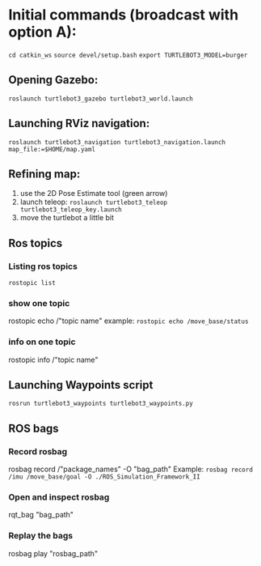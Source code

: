 # Initial commands (broadcast with option A):

```cd catkin_ws```
```source devel/setup.bash```
```export TURTLEBOT3_MODEL=burger```

## Opening Gazebo:

```roslaunch turtlebot3_gazebo turtlebot3_world.launch```

## Launching RViz navigation:

```roslaunch turtlebot3_navigation turtlebot3_navigation.launch map_file:=$HOME/map.yaml```

## Refining map:

1. use the 2D Pose Estimate tool (green arrow)
2. launch teleop: ```roslaunch turtlebot3_teleop turtlebot3_teleop_key.launch```
3. move the turtlebot a little bit

## Ros topics

### Listing ros topics

```rostopic list```

### show one topic

rostopic echo /"topic name"
example: ```rostopic echo /move_base/status```

### info on one topic

rostopic info /"topic name"

## Launching Waypoints script
```rosrun turtlebot3_waypoints turtlebot3_waypoints.py```

## ROS bags

### Record rosbag

rosbag record /"package_names" -O "bag_path"
Example:
```rosbag record /imu /move_base/goal -O ./ROS_Simulation_Framework_II```

### Open and inspect rosbag

rqt_bag "bag_path"

### Replay the bags

rosbag play "rosbag_path"
